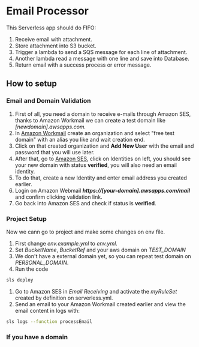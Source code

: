 # Email Processor

This Serverless app should do FIFO:

1. Receive email with attachment.
2. Store attachment into S3 bucket.
3. Trigger a lambda to send a SQS message for each line of attachment.
4. Another lambda read a message with one line and save into Database.
5. Return email with a success process or error message.

## How to setup

### Email and Domain Validation

1. First of all, you need a domain to receive e-mails through Amazon SES, thanks to Amazon Workmail we can create a test domain like *[newdomain].awsapps.com.*
2. In [Amazon Workmail](https://us-east-1.console.aws.amazon.com/workmail/v2/home) create an organization and select "free test domain" with an alias you like and wait creation end.
3. Click on that created organization and **Add New User** with the email and password that you will use later.
4. After that, go to [Amazon SES](https://us-east-1.console.aws.amazon.com/ses/home), click on Identities on left, you should see your new domain with status **verified**, you will also need an email identity.
5. To do that, create a new Identity and enter email address you created earlier.
6. Login on Amazon Webmail ***https://[your-domain].awsapps.com/mail*** and confirm clicking validation link.
7. Go back into Amazon SES and check if status is **verified**.

### Project Setup
Now we cann go to project and make some changes on env file.

1. First change *env.example.yml* to *env.yml*.
2. Set *BucketName*, *BucketRef* and your aws domain on *TEST_DOMAIN*
3. We don't have a external domain yet, so you can repeat test domain on *PERSONAL_DOMAIN*.
4. Run the code
```bash
sls deploy
```
1. Go to Amazon SES in *Email Receiving* and activate the *myRuleSet* created by definition on serverless.yml.
2. Send an email to your Amazon Workmail created earlier and view the email content in logs with:
```bash
sls logs --function processEmail
```



### If you have a domain


